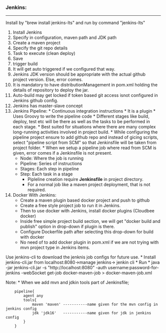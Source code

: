 ### Jenkins:
****
Install by  "brew install jenkins-lts" and run by command "jenkins-lts"
1. Install Jenkins
2. Specify in configuration, maven path and JDK path
3. Create a maven project
4. Specify the git repo details
5. Task to execute (clean deploy)
6. Save
7. trigger build
8. It will get auto triggered if we configured that way.
9. Jenkins JDK version should be appropriate with the actual github project version. Else, error comes.
10. It is mandatory to have distributionManagement in pom.xml holding the details of repository to deploy the jar.
11. Auto-build may get locked if token based git access isnot configured in Jenkins github config.
12. Jenkins has master-slave concept
13. Jenkins Pipeline:
        * Continuous integration instructions
        * It is a plugin
        * Uses Groovy to write the pipeline code
        * Different stages like build, deploy, test etc will be there as well as the tasks to be performed in each stage.
        * Best suited for situations where there are many complex long-running activities involved in project build.
        * While configuring the pipeline project ensure to add github repo and instead of gicing scripts,
          select "pipeline script from SCM" so that Jenkinsfile will be taken from project folder.
        * When we setup a pipeline job where read from SCM is given, error comes if a Jenkinsfile is not present.
    * Node: Where the job is running
    * Pipeline: Series of instructions
    * Stages: Each step in pipeline
    * Step: Each task in a stage
        * Pipleline creation require <b>Jenkinsfile</b> in project directory.
        * For a normal job like a maven project deployment, that is not required.
14. Docker With Jenkins:
    * Create a maven plugin based docker project and push to github
    * Create a free style project job to run it in Jenkins.
    * Then to use docker with Jenkins, install docker plugins (Cloudbee docker)
    * Inside free simple project build section, we will get "docker build and publish" option in drop-down if plugin is there.
    * Configure Dockerfile path after selecting this drop-down for build with docker
    * No need of to add docker plugin in pom.xml if we are not trying with mvn project type in Jenkins items.
 

Use jenkins-cli to download the jenknis job configs for future use.
    * Install jenkins-cli.jar from localhost:8080->manage jenkins-> jenkin cli
    * Run
    * java -jar jenkins-cli.jar -s "http://localhost:8080" -auth username:password-for-jenkins -webSocket get-job docker-maven-job > docker-maven-job.xml


Note:
    * When we add mvn and jdkin tools part of Jenkinsfile;
                
        pipeline{
            agent any
            tools{
                maven 'maven' -----------name given for the mvn config in jenkins config
                jdk 'jdk16'   -----------name given for jdk in jenkins config
            }
        }